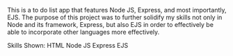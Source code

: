 This is a to do list app that features Node JS, Express, and most importantly, EJS. The purpose of this project was to further solidify my skills not only in Node and its framework, Express, but also EJS in order to effectively be able to incorporate other languages more effectively.

Skills Shown:
HTML
Node JS
Express
EJS
